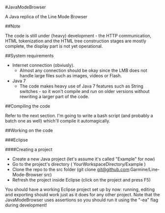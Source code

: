 #JavaModeBrowser

A Java replica of the Line Mode Browser

##Note

The code is still under (heavy) development - the HTTP communication, HTML tokenization and the HTML tree construction stages are mostly complete, the display part is not yet operational.

##System requirements

 * Internet connection (obviusly). 
    - Almost any connection should be okay since the LMB does not handle large files such as images, videos or Flash.
 * Java 7
    - The code makes heavy use of Java 7 features such as String switches - so it won't compile and run on older versions without rewriting a larger part of the code.

##Compiling the code

Refer to the next section. I'm going to write a bash script (and probably a batch one as well) which'll compile it automagically.

##Working on the code

###Eclipse

####Creating a project

 * Create a new Java project (let's assume it's called "Example" for now)
 * Go to the project's directory ( YourWorkspaceDirectory/Example )
 * Clone the repo to the src folder (git clone git@github.com:Garmine/Line-Mode-Browser src)
 * Refresh the project inside Eclipse (click on the project and press F5)

You should have a working Eclipse project set up by now: running, editing and exporting should work just as it does for any other project. Note that the JavaModeBrowser uses assertions so you should run it using the "-ea" flag during development!
